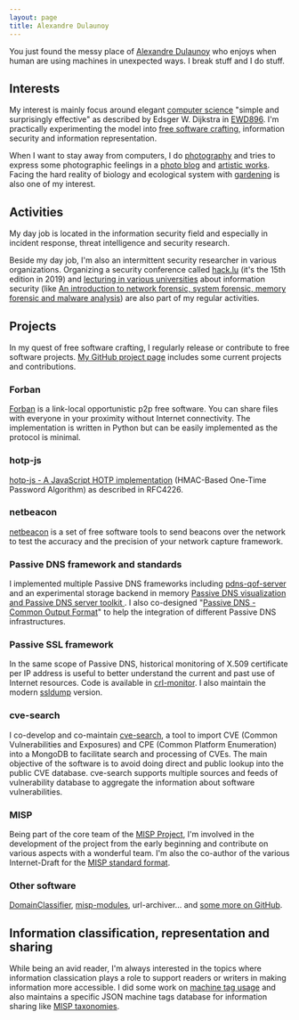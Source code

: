 ```yaml
---
layout: page
title: Alexandre Dulaunoy
---
```


You just found the messy place of [Alexandre Dulaunoy](./about) who enjoys when human are using machines in unexpected ways. I break stuff and I do stuff.


## Interests

My interest is mainly focus around elegant [computer science](https://www.cs.utexas.edu/users/EWD/transcriptions/EWD08xx/EWD896.html) "simple and surprisingly effective" as described by Edsger W. Dijkstra in [EWD896](https://www.cs.utexas.edu/users/EWD/transcriptions/EWD08xx/EWD896.html). I'm practically experimenting the model into [free software crafting](https://github.com/adulau/), information security and information representation.

When I want to stay away from computers, I do [photography](https://flickr.com/photos/adulau) and tries to express some photographic feelings in a [photo blog](/photoblog/) and [artistic works](https://www.instagram.com/alexandredulaunoy/). Facing the hard reality of biology and ecological system with [gardening](/cgi-bin/wiki.pl/GardeningStuff) is also one of my interest.

## Activities

My day job is located in the information security field and especially in incident response, threat intelligence and security research.

Beside my day job, I'm also an intermittent security researcher in various organizations. Organizing a security conference called
[hack.lu](https://2019.hack.lu/) (it's the 15th edition in 2019) and [lecturing in various universities](/cours/) about information security (like [An introduction to network forensic, system forensic, memory forensic and malware analysis](/cours/dess-20172018/)) are also part of my regular activities.

## Projects

In my quest of free software crafting, I regularly release or contribute to free software projects. [My GitHub project page](https://github.com/adulau/) includes some current projects and contributions.

### Forban

[Forban](/forban/) is a link-local opportunistic p2p free software. You can share files with everyone in your proximity without Internet connectivity. The implementation is written in Python but can be easily implemented as the protocol is minimal.

### hotp-js

[hotp-js - A JavaScript HOTP implementation](https://github.com/adulau/hotp-js) (HMAC-Based One-Time Password Algorithm) as described in RFC4226.

### netbeacon

[netbeacon](https://github.com/adulau/netbeacon) is a set of free software tools to send beacons over the network to test the accuracy and the precision of your network capture framework.

### Passive DNS framework and standards

I implemented multiple Passive DNS frameworks including [pdns-qof-server](https://github.com/adulau/pdns-qof-server) and an experimental storage backend in memory [Passive DNS visualization and Passive DNS server toolkit ](https://github.com/adulau/pdns-toolkit). I also co-designed "[Passive DNS - Common Output Format](https://tools.ietf.org/html/draft-dulaunoy-dnsop-passive-dns-cof-01)" to help the integration of different Passive DNS infrastructures.

### Passive SSL framework

In the same scope of Passive DNS, historical monitoring of X.509 certificate per IP address is useful to better understand the current and past use of Internet resources. Code is available in [crl-monitor](https://github.com/adulau/crl-monitor). I also maintain the modern [ssldump](https://github.com/adulau/ssldump) version.

### cve-search

I co-develop and co-maintain [cve-search](https://github.com/adulau/cve-search), a tool to import CVE (Common Vulnerabilities and Exposures) and CPE (Common Platform Enumeration) into a MongoDB to facilitate search and processing of CVEs. The main objective of the software is to avoid doing direct and public lookup into the public CVE database. cve-search supports multiple sources and feeds of vulnerability database to aggregate the information about software vulnerabilities.

### MISP

Being part of the core team of the [MISP Project](https://www.misp-project.org/), I'm involved in the development of the project from the early beginning and contribute on various aspects with a wonderful team. I'm also the co-author of the various Internet-Draft for the [MISP standard format](https://www.misp-standard.org/).

### Other software

[DomainClassifier](https://github.com/adulau/DomainClassifier), [misp-modules](https://www.github.com/MISP/misp-modules/), url-archiver... and [some more on GitHub](https://www.github.com/adulau/).

## Information classification, representation and sharing

While being an avid reader, I'm always interested in the topics where information classication plays a role to support readers or writers in making information more accessible. I did some work on [machine tag usage](/cgi-bin/wiki.pl/MachineTag) and also maintains a specific JSON machine tags database for information sharing like [MISP taxonomies](https://github.com/MISP/misp-taxonomies).
